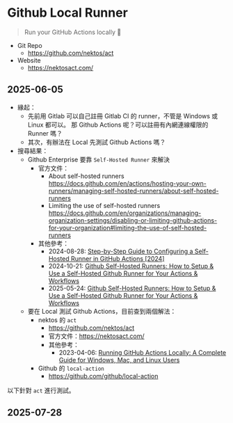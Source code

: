 # Github Local Runner

> Run your GitHub Actions locally 🚀

- Git Repo
  - https://github.com/nektos/act
- Website
  - https://nektosact.com/

## 2025-06-05

- 緣起：
  - 先前用 Gitlab 可以自己註冊 Gitlab CI 的 runner，不管是 Windows 或 Linux 都可以。
    那 Github Actions 呢？可以註冊有內網連線權限的 Runner 嗎？
  - 其次，有辦法在 Local 先測試 Github Actions 嗎？
- 搜尋結果：
  - Github Enterprise 要靠 `Self-Hosted Runner` 來解決
    - 官方文件：
      - About self-hosted runners
        https://docs.github.com/en/actions/hosting-your-own-runners/managing-self-hosted-runners/about-self-hosted-runners
      - Limiting the use of self-hosted runners
        https://docs.github.com/en/organizations/managing-organization-settings/disabling-or-limiting-github-actions-for-your-organization#limiting-the-use-of-self-hosted-runners
    - 其他參考：
      - 2024-08-28: [Step-by-Step Guide to Configuring a Self-Hosted Runner in GitHub Actions [2024]](https://dev.to/s3cloudhub/step-by-step-guide-to-configuring-a-self-hosted-runner-in-github-actions-2024-2b7j)
      - 2024-10-21: [Github Self-Hosted Runners: How to Setup & Use a Self-Hosted Github Runner for Your Actions & Workflows](https://gist.github.com/devinschumacher/c503cead206d4992d1a3cbb03c95e4c9)
      - 2025-05-24: [Github Self-Hosted Runners: How to Setup & Use a Self-Hosted Github Runner for Your Actions & Workflows](https://gist.github.com/devinschumacher/c503cead206d4992d1a3cbb03c95e4c9)
  - 要在 Local 測試 Github Actions，目前查到兩個解法：
    - nektos 的 `act`
      - https://github.com/nektos/act
      - 官方文件：https://nektosact.com/
      - 其他參考：
        - 2023-04-06: [Running GitHub Actions Locally: A Complete Guide for Windows, Mac, and Linux Users](https://medium.com/@debasishkumardas5/running-github-actions-locally-a-complete-guide-for-windows-mac-and-linux-users-34c45999c7cd)
    - Github 的 `local-action`
      - https://github.com/github/local-action

以下針對 `act` 進行測試。

## 2025-07-28

